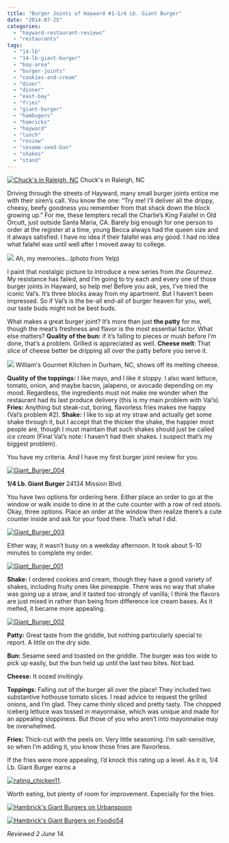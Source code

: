 ```yaml
---
title: "Burger Joints of Hayward #1—1/4 Lb. Giant Burger"
date: "2014-07-25"
categories:
  - "hayward-restaurant-reviews"
  - "restaurants"
tags:
  - "14-lb"
  - "14-lb-giant-burger"
  - "bay-area"
  - "burger-joints"
  - "cookies-and-cream"
  - "diner"
  - "dinner"
  - "east-bay"
  - "fries"
  - "giant-burger"
  - "hambugers"
  - "hamricks"
  - "hayward"
  - "lunch"
  - "review"
  - "sesame-seed-bun"
  - "shakes"
  - "stand"
---
```





<div class="caption">

[![Chuck's in Raleigh, NC](http://s3.amazonaws.com/thegourmez-wpmedia/2011/12/chucks05.jpg)](http://www.thegourmez.com/2012/01/chucks/chucks05/) Chuck's in Raleigh, NC</div>


Driving through the streets of Hayward, many small burger joints entice me with their siren’s call. You know the one: “Try me! I’ll deliver all the drippy, cheesy, beefy goodness you remember from that shack down the block growing up.” For me, these tempters recall the Charlie’s King Falafel in Old Orcutt, just outside Santa Maria, CA. Barely big enough for one person to order at the register at a time, young Becca always had the queen size and it always satisfied. I have no idea if their falafel was any good. I had no idea what falafel was until well after I moved away to college.




<div class="caption">

[![](http://s3-media2.fl.yelpcdn.com/bphoto/yiJaqKIWcUYXMzAXKwxQig/l.jpg)](http://s3-media2.fl.yelpcdn.com/bphoto/yiJaqKIWcUYXMzAXKwxQig/l.jpg) Ah, my memories...(photo from Yelp)</div>


I paint that nostalgic picture to introduce a new series from _the Gourmez_. My resistance has failed, and I’m going to try each and every one of those burger joints in Hayward, so help me! Before you ask, yes, I’ve tried the iconic Val’s. It’s three blocks away from my apartment. But I haven’t been impressed. So if Val’s is the be-all end-all of burger heaven for you, well, our taste buds might not be best buds.

What makes a great burger joint? It’s more than just **the patty** for me, though the meat’s freshness and flavor is the most essential factor. What else matters? **Quality of the bun:** if it’s falling to pieces or mush before I’m done, that’s a problem. Grilled is appreciated as well. **Cheese melt**: That slice of cheese better be dripping all over the patty before you serve it.




<div class="caption">

![](http://rebeccagomezfarrell.com/gourmez/photos/williams7.jpg) William's Gourmet Kitchen in Durham, NC, shows off its melting cheese.</div>


**Quality of the toppings:** I like mayo, and I like it sloppy. I also want lettuce, tomato, onion, and maybe bacon, jalapeno, or avocado depending on my mood. Regardless, the ingredients must not make me wonder when the restaurant had its last produce delivery (this is my main problem with Val’s). **Fries:** Anything but steak-cut, boring, flavorless fries makes me happy (Val’s problem #2). **Shake:** I like to sip at my straw and actually get some shake through it, but I accept that the thicker the shake, the happier most people are, though I must maintain that such shakes should just be called _ice cream_ (Final Val’s note: I haven’t had their shakes. I suspect that’s my biggest problem).

You have my criteria. And I have my first burger joint review for you.

[![Giant_Burger_004](http://s3.amazonaws.com/thegourmez-wpmedia/2014/07/Giant_Burger_004-500x332.jpg)](http://www.thegourmez.com/2014/07/burger-joints-of-hayward-1-14-lb-giant-burger/giant_burger_004/)

**1/4 Lb. Giant Burger** 24134 Mission Blvd.

You have two options for ordering here. Either place an order to go at the window or walk inside to dine in at the cute counter with a row of red stools. Okay, three options. Place an order at the window then realize there’s a cute counter inside and ask for your food there. That’s what I did.

[![Giant_Burger_003](http://s3.amazonaws.com/thegourmez-wpmedia/2014/07/Giant_Burger_003.jpg)](http://www.thegourmez.com/2014/07/burger-joints-of-hayward-1-14-lb-giant-burger/giant_burger_003/)

Either way, it wasn’t busy on a weekday afternoon. It took about 5-10 minutes to complete my order.

[![Giant_Burger_001](http://s3.amazonaws.com/thegourmez-wpmedia/2014/07/Giant_Burger_001.jpg)](http://www.thegourmez.com/2014/07/burger-joints-of-hayward-1-14-lb-giant-burger/giant_burger_001/)

**Shake:** I ordered cookies and cream, though they have a good variety of shakes, including fruity ones like pineapple. There was no way that shake was going up a straw, and it tasted too strongly of vanilla; I think the flavors are just mixed in rather than being from difference ice cream bases. As it melted, it became more appealing.

[![Giant_Burger_002](http://s3.amazonaws.com/thegourmez-wpmedia/2014/07/Giant_Burger_002.jpg)](http://www.thegourmez.com/2014/07/burger-joints-of-hayward-1-14-lb-giant-burger/giant_burger_002/)

**Patty:** Great taste from the griddle, but nothing particularly special to report. A little on the dry side.

**Bun:** Sesame seed and toasted on the griddle. The burger was too wide to pick up easily, but the bun held up until the last two bites. Not bad.

**Cheese:** It oozed invitingly.

**Toppings**: Falling out of the burger all over the place! They included two substantive hothouse tomato slices. I read advice to request the grilled onions, and I’m glad. They came thinly sliced and pretty tasty. The chopped iceberg lettuce was tossed in mayonnaise, which was unique and made for an appealing sloppiness. But those of you who aren’t into mayonnaise may be overwhelmed.

**Fries:** Thick-cut with the peels on. Very little seasoning. I’m salt-sensitive, so when I’m adding it, you know those fries are flavorless.

If the fries were more appealing, I’d knock this rating up a level. As it is, 1/4 Lb. Giant Burger earns a

[![rating_chicken11](http://s3.amazonaws.com/thegourmez-wpmedia/2009/02/rating_chicken11.gif)](http://www.thegourmez.com/2009/02/barten-guestier-private-selection-merlot-2006/rating_chicken11/).

Worth eating, but plenty of room for improvement. Especially for the fries.

[![Hambrick's Giant Burgers on Urbanspoon](http://www.urbanspoon.com/b/link/84622/minilink.gif)](http://www.urbanspoon.com/r/6/84622/restaurant/Hambricks-Giant-Burgers-Hayward)

[![Hambrick's Giant Burgers on Foodio54](http://foodio54.com/images/badge-1-f8ac.jpg)](http://foodio54.com/restaurant/Hayward-CA/f8ac/Hambricks-Giant-Burgers)

_Reviewed 2 June 14._
